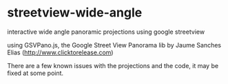 streetview-wide-angle
=====================

interactive wide angle panoramic projections using google streetview

using GSVPano.js, the Google Street View Panorama lib by Jaume Sanches Elias (http://www.clicktorelease.com)

There are a few known issues with the projections and the code, it may be fixed at some point.